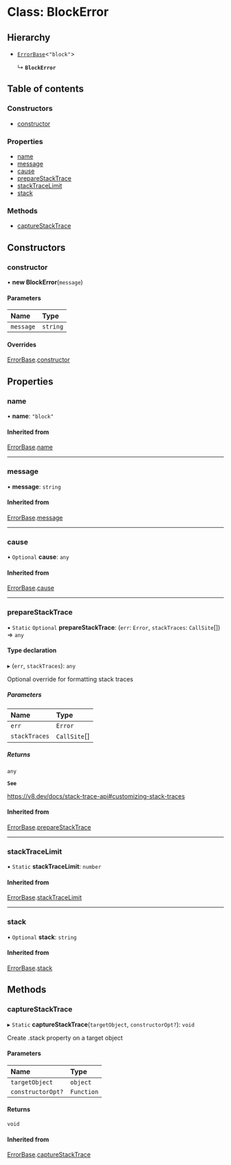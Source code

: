 # Class: BlockError

## Hierarchy

- [`ErrorBase`](ErrorBase.md)\<``"block"``\>

  ↳ **`BlockError`**

## Table of contents

### Constructors

- [constructor](BlockError.md#constructor)

### Properties

- [name](BlockError.md#name)
- [message](BlockError.md#message)
- [cause](BlockError.md#cause)
- [prepareStackTrace](BlockError.md#preparestacktrace)
- [stackTraceLimit](BlockError.md#stacktracelimit)
- [stack](BlockError.md#stack)

### Methods

- [captureStackTrace](BlockError.md#capturestacktrace)

## Constructors

### constructor

• **new BlockError**(`message`)

#### Parameters

| Name | Type |
| :------ | :------ |
| `message` | `string` |

#### Overrides

[ErrorBase](ErrorBase.md).[constructor](ErrorBase.md#constructor)

## Properties

### name

• **name**: ``"block"``

#### Inherited from

[ErrorBase](ErrorBase.md).[name](ErrorBase.md#name)

___

### message

• **message**: `string`

#### Inherited from

[ErrorBase](ErrorBase.md).[message](ErrorBase.md#message)

___

### cause

• `Optional` **cause**: `any`

#### Inherited from

[ErrorBase](ErrorBase.md).[cause](ErrorBase.md#cause)

___

### prepareStackTrace

▪ `Static` `Optional` **prepareStackTrace**: (`err`: `Error`, `stackTraces`: `CallSite`[]) => `any`

#### Type declaration

▸ (`err`, `stackTraces`): `any`

Optional override for formatting stack traces

##### Parameters

| Name | Type |
| :------ | :------ |
| `err` | `Error` |
| `stackTraces` | `CallSite`[] |

##### Returns

`any`

**`See`**

https://v8.dev/docs/stack-trace-api#customizing-stack-traces

#### Inherited from

[ErrorBase](ErrorBase.md).[prepareStackTrace](ErrorBase.md#preparestacktrace)

___

### stackTraceLimit

▪ `Static` **stackTraceLimit**: `number`

#### Inherited from

[ErrorBase](ErrorBase.md).[stackTraceLimit](ErrorBase.md#stacktracelimit)

___

### stack

• `Optional` **stack**: `string`

#### Inherited from

[ErrorBase](ErrorBase.md).[stack](ErrorBase.md#stack)

## Methods

### captureStackTrace

▸ `Static` **captureStackTrace**(`targetObject`, `constructorOpt?`): `void`

Create .stack property on a target object

#### Parameters

| Name | Type |
| :------ | :------ |
| `targetObject` | `object` |
| `constructorOpt?` | `Function` |

#### Returns

`void`

#### Inherited from

[ErrorBase](ErrorBase.md).[captureStackTrace](ErrorBase.md#capturestacktrace)
